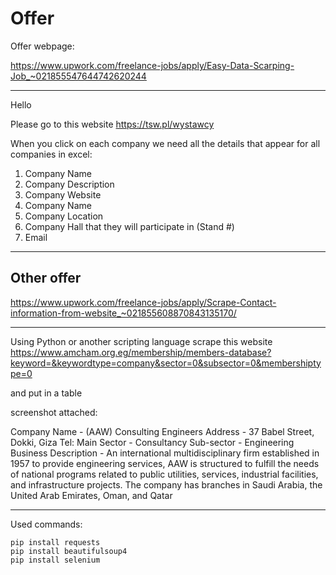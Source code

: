 # Offer

Offer webpage:

https://www.upwork.com/freelance-jobs/apply/Easy-Data-Scarping-Job_~021855547644742620244

---

Hello

Please go to this website
https://tsw.pl/wystawcy

When you click on each company we need all the details that appear for all companies in excel:

1. Company Name
2. Company Description
3. Company Website
4. Company Name
5. Company Location
6. Company Hall that they will participate in (Stand #)
7. Email 


----------------------------------------

## Other offer


https://www.upwork.com/freelance-jobs/apply/Scrape-Contact-information-from-website_~021855608870843135170/


---

Using Python or another scripting language scrape this website https://www.amcham.org.eg/membership/members-database?keyword=&keywordtype=company&sector=0&subsector=0&membershiptype=0

and put in a table

screenshot attached:

Company Name - (AAW) Consulting Engineers
Address - 37 Babel Street, Dokki, Giza
Tel:
Main Sector - Consultancy
Sub-sector - Engineering
Business Description - An international multidisciplinary firm established in 1957 to provide engineering services, AAW is structured to fulfill the needs of national programs related to public utilities, services, industrial facilities, and infrastructure projects. The company has branches in Saudi Arabia, the United Arab Emirates, Oman, and Qatar

---

Used commands:

```
pip install requests
pip install beautifulsoup4
pip install selenium
```

